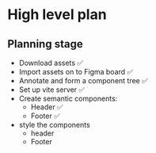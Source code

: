 # High level plan

## Planning stage
- Download assets ✅
- Import assets on to Figma board ✅
- Annotate and form a component tree ✅
- Set up vite server ✅
- Create semantic components:
    - Header ✅
    - Footer ✅
- style the components 
    - header
    - Footer